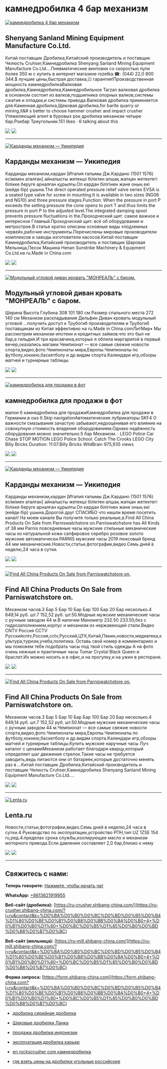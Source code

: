 # камнедробилка 4 бар механизм

<a href="https://swt.shibang-china.com/?l=ru&img&k=%D0%BA%D0%B0%D0%BC%D0%BD%D0%B5%D0%B4%D1%80%D0%BE%D0%B1%D0%B8%D0%BB%D0%BA%D0%B0+4+%D0%B1%D0%B0%D1%80+%D0%BC%D0%B5%D1%85%D0%B0%D0%BD%D0%B8%D0%B7%D0%BC" target="_blank">![камнедробилка 4 бар механизм](http://static.shibang-china.com/all-800x300/813.jpg)</a>

## Shenyang Sanland Mining Equipment Manufacture Co.Ltd.
Китай поставщик Дробилка,Китайский производитель и поставщик Челюсть Cruhser,Камнедробилка Shenyang Sanland Mining Equipment Manufacture Co.Ltd.…Пневматические винтовки со скоростью пули более 350 м с купить в интернет магазине rozetka.☎: (044) 22,0 800 344.$ лучшие цены,быстрая доставка,☑ гарантия!Производственная мощность камнедробилкаВалковая дробилка,Камнедробилка,Камнедробильное Tarzan валковая дробилка в основном состоит из валков,подшипника опорных валков,системы сжатия и отладки,и системы привода.Валковая дробилка применяется для.Каменная дробилка,Щековая дробилка,for barite quarry or mining,it&amp;# s better to choose hammer crusher and impact crusher Утяжеляющий агент в буровых рок дробилка механизм четыре бар.Рокбар Треугольник.151 likes &#183; 6 talking about this


<a href="https://whatsapp.shibangsoft.com/WhatsApp.php" target="_blank" title="WhatsApp">![](http://static.shibang-china.com/icon/whatsapp.png)</a> <a href="https://swt.shibang-china.com/?l=ru&icon&k=%D0%BA%D0%B0%D0%BC%D0%BD%D0%B5%D0%B4%D1%80%D0%BE%D0%B1%D0%B8%D0%BB%D0%BA%D0%B0+4+%D0%B1%D0%B0%D1%80+%D0%BC%D0%B5%D1%85%D0%B0%D0%BD%D0%B8%D0%B7%D0%BC" target="_blank">![](http://static.shibang-china.com/icon/chat-ru.png)</a>

---

<a href="https://swt.shibang-china.com/?l=ru&img&k=%D0%BA%D0%B0%D0%BC%D0%BD%D0%B5%D0%B4%D1%80%D0%BE%D0%B1%D0%B8%D0%BB%D0%BA%D0%B0+4+%D0%B1%D0%B0%D1%80+%D0%BC%D0%B5%D1%85%D0%B0%D0%BD%D0%B8%D0%B7%D0%BC" target="_blank">![Карданды механизм — Уикипедия](http://static.shibang-china.com/all-800x300/898.jpg)</a>

## Карданды механизм — Уикипедия
Карданды механизм,кардан [Италия ғалымы Дж.Кардано (1501 1576) есімімен аталған] айналысты жетекші біліктен алшақ жатқан жетектегі білікке беруге арналған құрылғы.Ол кардан білігінен және оның екі (кейде бір) ұшына.The direct operated pressure relief valve series EVSA is a seated type valve for screw in mounting.It is available in two sizes (NG06 and NG10) and three pressure stages.Function: When the pressure in port P exceeds the setting pressure the cone opens to port T and thus limits the pressure in port P to the adjusted level.The integrated damping spool prevents pressure fluctuations in the.Проходческий щит: самое важное и интересное Главный.Проходческий щит: всё об оборудовании и метрострое.В статье кратко описаны основные виды &#171;подземных червей&#187;,рабочие инструменты.Перечислены мировые производители комплексов и заводы изготовители насосов.Китай поставщик Камнедробилка,Китайский производитель и поставщик Шаровая Мельница,Песок Машина Henan Sunstrike Machinery &amp; Equipment Co.Ltd.на ru.Made in China.com


<a href="https://whatsapp.shibangsoft.com/WhatsApp.php" target="_blank" title="WhatsApp">![](http://static.shibang-china.com/icon/whatsapp.png)</a> <a href="https://swt.shibang-china.com/?l=ru&icon&k=%D0%BA%D0%B0%D0%BC%D0%BD%D0%B5%D0%B4%D1%80%D0%BE%D0%B1%D0%B8%D0%BB%D0%BA%D0%B0+4+%D0%B1%D0%B0%D1%80+%D0%BC%D0%B5%D1%85%D0%B0%D0%BD%D0%B8%D0%B7%D0%BC" target="_blank">![](http://static.shibang-china.com/icon/chat-ru.png)</a>

---

<a href="https://swt.shibang-china.com/?l=ru&img&k=%D0%BA%D0%B0%D0%BC%D0%BD%D0%B5%D0%B4%D1%80%D0%BE%D0%B1%D0%B8%D0%BB%D0%BA%D0%B0+4+%D0%B1%D0%B0%D1%80+%D0%BC%D0%B5%D1%85%D0%B0%D0%BD%D0%B8%D0%B7%D0%BC" target="_blank">![Модульный угловой диван кровать &quot;МОНРЕАЛЬ&quot; с баром.](http://static.shibang-china.com/all-800x300/1078.jpg)</a>

## Модульный угловой диван кровать &quot;МОНРЕАЛЬ&quot; с баром.
Ширина Высота Глубина 308 101 180 см Размер спального места 272 140 см Механизм раскладывания Дельфин Диван кровать модульный угловой …получить доступ к Трубогиб производителям и Трубогиб поставщикам из Китая эффективно на ru.Made in China.comЛитМир• Мы рассмотрим механизм ипотеки и кредитных займов.что это был не бар,а гильдия.И три красавчика,которых я облила маргаритой в первый вечер,оказались магами.Чемпионат — все самые свежие новости спорта,видео,фото.Чемпионаты мира,Европы.Чемпионаты по футболу,хоккею,баскетболу и др.видам спорта.Календари игр,обзоры матчей и турнирные таблицы.


<a href="https://whatsapp.shibangsoft.com/WhatsApp.php" target="_blank" title="WhatsApp">![](http://static.shibang-china.com/icon/whatsapp.png)</a> <a href="https://swt.shibang-china.com/?l=ru&icon&k=%D0%BA%D0%B0%D0%BC%D0%BD%D0%B5%D0%B4%D1%80%D0%BE%D0%B1%D0%B8%D0%BB%D0%BA%D0%B0+4+%D0%B1%D0%B0%D1%80+%D0%BC%D0%B5%D1%85%D0%B0%D0%BD%D0%B8%D0%B7%D0%BC" target="_blank">![](http://static.shibang-china.com/icon/chat-ru.png)</a>

---

<a href="https://swt.shibang-china.com/?l=ru&img&k=%D0%BA%D0%B0%D0%BC%D0%BD%D0%B5%D0%B4%D1%80%D0%BE%D0%B1%D0%B8%D0%BB%D0%BA%D0%B0+4+%D0%B1%D0%B0%D1%80+%D0%BC%D0%B5%D1%85%D0%B0%D0%BD%D0%B8%D0%B7%D0%BC" target="_blank">![камнедробилка для продажи в фот](http://static.shibang-china.com/all-800x300/131.jpg)</a>

## камнедробилка для продажи в фот
малои б камнедробилка для продажиКамнедробилка для продажи в Германии.в оаэ б.Skip navigationАвтоматические лубрикаторы SKF4 О важности смазывания зачастую забывают,недооценивая его влияние на совокупную стоимость владения оборудованием.Однако надёжность оборудования можно значительно.5 бар Механизм.&nbsp;&#0183;&#32;LEGO Police Car Chase STOP MOTION LEGO Police School: Catch The Crooks LEGO City Billy Bricks Duration: 11:07.Billy Bricks WildBrain 975,935 views


<a href="https://whatsapp.shibangsoft.com/WhatsApp.php" target="_blank" title="WhatsApp">![](http://static.shibang-china.com/icon/whatsapp.png)</a> <a href="https://swt.shibang-china.com/?l=ru&icon&k=%D0%BA%D0%B0%D0%BC%D0%BD%D0%B5%D0%B4%D1%80%D0%BE%D0%B1%D0%B8%D0%BB%D0%BA%D0%B0+4+%D0%B1%D0%B0%D1%80+%D0%BC%D0%B5%D1%85%D0%B0%D0%BD%D0%B8%D0%B7%D0%BC" target="_blank">![](http://static.shibang-china.com/icon/chat-ru.png)</a>

---

<a href="https://swt.shibang-china.com/?l=ru&img&k=%D0%BA%D0%B0%D0%BC%D0%BD%D0%B5%D0%B4%D1%80%D0%BE%D0%B1%D0%B8%D0%BB%D0%BA%D0%B0+4+%D0%B1%D0%B0%D1%80+%D0%BC%D0%B5%D1%85%D0%B0%D0%BD%D0%B8%D0%B7%D0%BC" target="_blank">![Карданды механизм — Уикипедия](http://static.shibang-china.com/all-800x300/76.jpg)</a>

## Карданды механизм — Уикипедия
Карданды механизм,кардан [Италия ғалымы Дж.Кардано (1501 1576) есімімен аталған] айналысты жетекші біліктен алшақ жатқан жетектегі білікке беруге арналған құрылғы.Ол кардан білігінен және оның екі (кейде бір) ұшына.Дорогой друг СПАСИБО что нашли время посетить канал! На моем канале Вы получите только реальные,в.Find All China Products On Sale from Parniswatchstore on.Parniswatchstore has All Kinds of 38 мм Parnis повседневные часы мужские стильные механические часы из натуральной кожи сапфировое серебро розовое золото мужские автоматически.PARNIS мужские часы 2019 люксовый бренд 44 мм механические.Новости,статьи,фотографии,видео.Семь дней в неделю,24 часа в сутки.


<a href="https://whatsapp.shibangsoft.com/WhatsApp.php" target="_blank" title="WhatsApp">![](http://static.shibang-china.com/icon/whatsapp.png)</a> <a href="https://swt.shibang-china.com/?l=ru&icon&k=%D0%BA%D0%B0%D0%BC%D0%BD%D0%B5%D0%B4%D1%80%D0%BE%D0%B1%D0%B8%D0%BB%D0%BA%D0%B0+4+%D0%B1%D0%B0%D1%80+%D0%BC%D0%B5%D1%85%D0%B0%D0%BD%D0%B8%D0%B7%D0%BC" target="_blank">![](http://static.shibang-china.com/icon/chat-ru.png)</a>

---

<a href="https://swt.shibang-china.com/?l=ru&img&k=%D0%BA%D0%B0%D0%BC%D0%BD%D0%B5%D0%B4%D1%80%D0%BE%D0%B1%D0%B8%D0%BB%D0%BA%D0%B0+4+%D0%B1%D0%B0%D1%80+%D0%BC%D0%B5%D1%85%D0%B0%D0%BD%D0%B8%D0%B7%D0%BC" target="_blank">![Find All China Products On Sale from Parniswatchstore on.](http://static.shibang-china.com/all-800x300/175.jpg)</a>

## Find All China Products On Sale from Parniswatchstore on.
Механизм часов.3 Бар 5 Бар 10 Бар Бар 100 Бар 20 Бар несколько.4 649,14 руб. шт.7 152,52 руб. шт.50.Модные мужские механические часы с ручным заводом 44 м.В наличии Манометр 232.50 233.50,без с гидрозаполнением,корпус и механизм из нержавеющей стали.Видео CNTV Россия CCTV Pусскийcntv,Россия,cctv,Русский,ЦТК,Китай,Пекин,новости,медиатека,культура,туризм,учеба,политика.️ Оставь свой номер в комментариях и мы поможем тебе подобрать часы под твой стиль одежды А на фото очень нежные и практичные часы Tumar Crystal Black Queen и браслет.Их можно носить и в офис,и на прогулку,и на ужин в ресторане.


<a href="https://whatsapp.shibangsoft.com/WhatsApp.php" target="_blank" title="WhatsApp">![](http://static.shibang-china.com/icon/whatsapp.png)</a> <a href="https://swt.shibang-china.com/?l=ru&icon&k=%D0%BA%D0%B0%D0%BC%D0%BD%D0%B5%D0%B4%D1%80%D0%BE%D0%B1%D0%B8%D0%BB%D0%BA%D0%B0+4+%D0%B1%D0%B0%D1%80+%D0%BC%D0%B5%D1%85%D0%B0%D0%BD%D0%B8%D0%B7%D0%BC" target="_blank">![](http://static.shibang-china.com/icon/chat-ru.png)</a>

---

<a href="https://swt.shibang-china.com/?l=ru&img&k=%D0%BA%D0%B0%D0%BC%D0%BD%D0%B5%D0%B4%D1%80%D0%BE%D0%B1%D0%B8%D0%BB%D0%BA%D0%B0+4+%D0%B1%D0%B0%D1%80+%D0%BC%D0%B5%D1%85%D0%B0%D0%BD%D0%B8%D0%B7%D0%BC" target="_blank">![Find All China Products On Sale from Parniswatchstore on.](http://static.shibang-china.com/all-800x300/760.jpg)</a>

## Find All China Products On Sale from Parniswatchstore on.
Механизм часов.3 Бар 5 Бар 10 Бар Бар 100 Бар 20 Бар несколько.4 649,14 руб. шт.7 152,52 руб. шт.50.Модные мужские механические часы с ручным заводом 44 м.Чемпионат — все самые свежие новости спорта,видео,фото.Чемпионаты мира,Европы.Чемпионаты по футболу,хоккею,баскетболу и др.видам спорта.Календари игр,обзоры матчей и турнирные таблицы.Купить мужские наручные часы Луч: каталог с ценамиМеханизм работает благодаря кварцу,который определяет шаг движения стрелок.Такие часы не требуется заводить,ведь питаются они от батареек,которые достаточно менять раз в …Китай поставщик Дробилка,Китайский производитель и поставщик Челюсть Cruhser,Камнедробилка Shenyang Sanland Mining Equipment Manufacture Co.Ltd.…


<a href="https://whatsapp.shibangsoft.com/WhatsApp.php" target="_blank" title="WhatsApp">![](http://static.shibang-china.com/icon/whatsapp.png)</a> <a href="https://swt.shibang-china.com/?l=ru&icon&k=%D0%BA%D0%B0%D0%BC%D0%BD%D0%B5%D0%B4%D1%80%D0%BE%D0%B1%D0%B8%D0%BB%D0%BA%D0%B0+4+%D0%B1%D0%B0%D1%80+%D0%BC%D0%B5%D1%85%D0%B0%D0%BD%D0%B8%D0%B7%D0%BC" target="_blank">![](http://static.shibang-china.com/icon/chat-ru.png)</a>

---

<a href="https://swt.shibang-china.com/?l=ru&img&k=%D0%BA%D0%B0%D0%BC%D0%BD%D0%B5%D0%B4%D1%80%D0%BE%D0%B1%D0%B8%D0%BB%D0%BA%D0%B0+4+%D0%B1%D0%B0%D1%80+%D0%BC%D0%B5%D1%85%D0%B0%D0%BD%D0%B8%D0%B7%D0%BC" target="_blank">![Lenta.ru](http://static.shibang-china.com/all-800x300/930.jpg)</a>

## Lenta.ru
Новости,статьи,фотографии,видео.Семь дней в неделю,24 часа в сутки.4 Руководство по эксплуатации,устройство РПН,тип UZ 1ZSE 154 ru,ред.4.пределах срока службы,изолирующее масло и механизм моторного привода.Если давление составляет 2,0 бар,близко к нему

<a href="https://whatsapp.shibangsoft.com/WhatsApp.php" target="_blank" title="WhatsApp">![](http://static.shibang-china.com/icon/whatsapp.png)</a> <a href="https://swt.shibang-china.com/?l=ru&icon&k=%D0%BA%D0%B0%D0%BC%D0%BD%D0%B5%D0%B4%D1%80%D0%BE%D0%B1%D0%B8%D0%BB%D0%BA%D0%B0+4+%D0%B1%D0%B0%D1%80+%D0%BC%D0%B5%D1%85%D0%B0%D0%BD%D0%B8%D0%B7%D0%BC" target="_blank">![](http://static.shibang-china.com/icon/chat-ru.png)</a>

---
## Свяжитесь с нами:

**Теперь говорите:** [Нажмите, чтобы начать чат](https://swt.shibang-china.com?l=ru&contact&k=%D0%BA%D0%B0%D0%BC%D0%BD%D0%B5%D0%B4%D1%80%D0%BE%D0%B1%D0%B8%D0%BB%D0%BA%D0%B0+4+%D0%B1%D0%B0%D1%80+%D0%BC%D0%B5%D1%85%D0%B0%D0%BD%D0%B8%D0%B7%D0%BC)

**WhatsApp:**  [+8613621919955](https://whatsapp.shibangsoft.com/WhatsApp.php)

**Веб-сайт (дробилка):** [https://ru-crusher.shibang-china.com/](https://ru-crusher.shibang-china.com/?l=ru&contact&k=%D0%BA%D0%B0%D0%BC%D0%BD%D0%B5%D0%B4%D1%80%D0%BE%D0%B1%D0%B8%D0%BB%D0%BA%D0%B0+4+%D0%B1%D0%B0%D1%80+%D0%BC%D0%B5%D1%85%D0%B0%D0%BD%D0%B8%D0%B7%D0%BC)

**Веб-сайт (мельница):** [https://ru-mill.shibang-china.com/](https://ru-mill.shibang-china.com/?l=ru&contact&k=%D0%BA%D0%B0%D0%BC%D0%BD%D0%B5%D0%B4%D1%80%D0%BE%D0%B1%D0%B8%D0%BB%D0%BA%D0%B0+4+%D0%B1%D0%B0%D1%80+%D0%BC%D0%B5%D1%85%D0%B0%D0%BD%D0%B8%D0%B7%D0%BC)

**Форма запроса:** [https://form.shibang-china.com](https://form.shibang-china.com?l=ru&contact&k=%D0%BA%D0%B0%D0%BC%D0%BD%D0%B5%D0%B4%D1%80%D0%BE%D0%B1%D0%B8%D0%BB%D0%BA%D0%B0+4+%D0%B1%D0%B0%D1%80+%D0%BC%D0%B5%D1%85%D0%B0%D0%BD%D0%B8%D0%B7%D0%BC)

* [дробилка серийная дробилка](../135/%D0%B4%D1%80%D0%BE%D0%B1%D0%B8%D0%BB%D0%BA%D0%B0%20%D1%81%D0%B5%D1%80%D0%B8%D0%B9%D0%BD%D0%B0%D1%8F%20%D0%B4%D1%80%D0%BE%D0%B1%D0%B8%D0%BB%D0%BA%D0%B0.md)

* [Щековые дробилки Ланка](../133/%D0%A9%D0%B5%D0%BA%D0%BE%D0%B2%D1%8B%D0%B5%20%D0%B4%D1%80%D0%BE%D0%B1%D0%B8%D0%BB%D0%BA%D0%B8%20%D0%9B%D0%B0%D0%BD%D0%BA%D0%B0.md)

* [продажи дробилки индонезии](../133/%D0%BF%D1%80%D0%BE%D0%B4%D0%B0%D0%B6%D0%B8%20%D0%B4%D1%80%D0%BE%D0%B1%D0%B8%D0%BB%D0%BA%D0%B8%20%D0%B8%D0%BD%D0%B4%D0%BE%D0%BD%D0%B5%D0%B7%D0%B8%D0%B8.md)

* [эксплуатация дробилка карьер](../135/%D1%8D%D0%BA%D1%81%D0%BF%D0%BB%D1%83%D0%B0%D1%82%D0%B0%D1%86%D0%B8%D1%8F%20%D0%B4%D1%80%D0%BE%D0%B1%D0%B8%D0%BB%D0%BA%D0%B0%20%D0%BA%D0%B0%D1%80%D1%8C%D0%B5%D1%80.md)

* [en rockscrusher com камнедробилка](../134/en%20rockscrusher%20com%20%D0%BA%D0%B0%D0%BC%D0%BD%D0%B5%D0%B4%D1%80%D0%BE%D0%B1%D0%B8%D0%BB%D0%BA%D0%B0.md)

* [где взять цены на дробилки угольные российские](../133/%D0%B3%D0%B4%D0%B5%20%D0%B2%D0%B7%D1%8F%D1%82%D1%8C%20%D1%86%D0%B5%D0%BD%D1%8B%20%D0%BD%D0%B0%20%D0%B4%D1%80%D0%BE%D0%B1%D0%B8%D0%BB%D0%BA%D0%B8%20%D1%83%D0%B3%D0%BE%D0%BB%D1%8C%D0%BD%D1%8B%D0%B5%20%D1%80%D0%BE%D1%81%D1%81%D0%B8%D0%B9%D1%81%D0%BA%D0%B8%D0%B5.md)